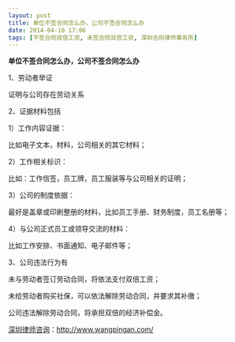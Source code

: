 ```yaml
---
layout: post
title: 单位不签合同怎么办，公司不签合同怎么办
date: 2014-04-10 17:06
tags: [不签合同双倍工资, 未签合同双倍工资, 深圳合同律师事务所]
---
```

<strong>单位不签合同怎么办，公司不签合同怎么办</strong>

1、劳动者举证

证明与公司存在劳动关系

2、证据材料包括

1）工作内容证据：

比如电子文本，材料，公司相关的其它材料；

2）工作相关标识：

比如：工作信签，员工牌，员工服装等与公司相关的证明；

3）公司的制度依据：

最好是盖章或印刷整册的材料，比如员工手册、财务制度，员工名册等；

4）与公司正式员工或领导交流的材料：

比如工作安排、书面通知、电子邮件等；

3、公司违法行为有

未与劳动者签订劳动合同，将依法支付双倍工资；

未给劳动者购买社保，可以依法解除劳动合同，并要求其补缴；

公司违法解除劳动合同，将承担双倍的经济补偿金。

<a href="http://www.wangpingan.com/">深圳律师咨询</a>：<a href="http://www.wangpingan.com/">http://www.wangpingan.com/</a>


